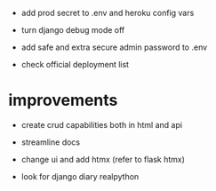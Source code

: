 - add prod secret to .env and heroku config vars

- turn django debug mode off

- add safe and extra secure admin password to .env

- check official deployment list

# improvements

- create crud capabilities both in html and api

- streamline docs

- change ui and add htmx (refer to flask htmx)

- look for django diary realpython
